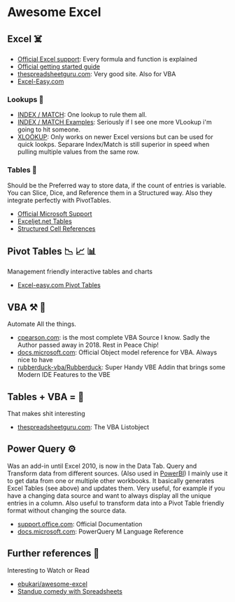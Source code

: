 # Awesome Excel

## Excel :skull_and_crossbones:

- [Official Excel support](https://support.office.com/en-us/excel): Every formula and function is explained
- [Official getting started guide](https://support.office.com/en-us/article/excel-for-windows-training-9bc05390-e94c-46af-a5b3-d7c22f6990bb?ui=en-US&rs=en-US&ad=US)
- [thespreadsheetguru.com](https://www.thespreadsheetguru.com/): Very good site. Also for VBA
- [Excel-Easy.com](https://www.excel-easy.com/)

### Lookups :magnet:

- [INDEX / MATCH](https://exceljet.net/index-and-match): One lookup to rule them all.
- [INDEX / MATCH Examples](https://www.excel-easy.com/examples/index-match.html): Seriously if I see one more VLookup i'm going to hit someone.
- [XLOOKUP](https://support.microsoft.com/en-us/office/xlookup-function-b7fd680e-6d10-43e6-84f9-88eae8bf5929): Only works on newer Excel versions but can be used for quick lookps. Separare Index/Match is still superior in speed when pulling multiple values from the same row.

### Tables :nut_and_bolt:

Should be the Preferred way to store data, if the count of entries is variable.
You can Slice, Dice, and Reference them in a Structured way.
Also they integrate perfectly with PivotTables.

- [Official Microsoft Support](https://support.office.com/en-us/article/overview-of-excel-tables-7ab0bb7d-3a9e-4b56-a3c9-6c94334e492c)
- [Exceljet.net Tables](https://exceljet.net/excel-tables)
- [Structured Cell References](https://support.office.com/en-us/article/using-structured-references-with-excel-tables-f5ed2452-2337-4f71-bed3-c8ae6d2b276e)

## Pivot Tables :chart_with_downwards_trend: :chart_with_upwards_trend: :bar_chart:

Management friendly interactive tables and charts

- [Excel-easy.com Pivot Tables](https://www.excel-easy.com/data-analysis/pivot-tables.html)

## VBA :hammer_and_pick: :fire_extinguisher:

Automate All the things.

- [cpearson.com](http://www.cpearson.com/excel/ExcelPages.htm): is the most complete VBA Source I know. Sadly the Author passed away in 2018. Rest in Peace Chip!
- [docs.microsoft.com](https://docs.microsoft.com/en-us/office/vba/api/overview/excel): Official Object model reference for VBA. Always nice to have
- [rubberduck-vba/Rubberduck](https://github.com/rubberduck-vba/Rubberduck): Super Handy VBE Addin that brings some Modern IDE Features to the VBE

## Tables + VBA = :sparkling_heart:

That makes shit interesting

- [thespreadsheetguru.com](https://www.thespreadsheetguru.com/blog/2014/6/20/the-vba-guide-to-listobject-excel-tables): The VBA Listobject

## Power Query :gear:

Was an add-in until Excel 2010, is now in the Data Tab.
Query and Transform data from different sources. (Also used in [PowerBI](https://powerbi.microsoft.com/en-us/))
I mainly use it to get data from one or multiple other workbooks.
It basically generates Excel Tables (see above) and updates them.
Very useful, for example if you have a changing data source and want to always display all the unique entries in a column.
Also useful to transform data into a Pivot Table friendly format without changing the source data.

- [support.office.com](https://support.office.com/en-us/article/power-query-overview-and-learning-ed614c81-4b00-4291-bd3a-55d80767f81d): Official Documentation
- [docs.microsoft.com](https://docs.microsoft.com/en-us/powerquery-m/): PowerQuery M Language Reference

## Further references :telescope:

Interesting to Watch or Read

- [ebukari/awesome-excel](https://github.com/ebukari/awesome-excel)
- [Standup comedy with Spreadsheets](https://www.youtube.com/watch?v=UBX2QQHlQ_I)
